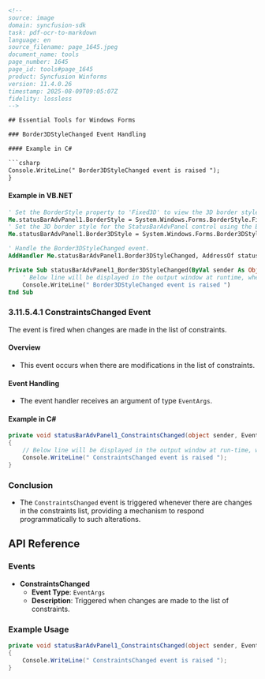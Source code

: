 ```html
<!-- 
source: image
domain: syncfusion-sdk
task: pdf-ocr-to-markdown
language: en
source_filename: page_1645.jpeg
document_name: tools
page_number: 1645
page_id: tools#page_1645
product: Syncfusion Winforms
version: 11.4.0.26
timestamp: 2025-08-09T09:05:07Z
fidelity: lossless
-->

## Essential Tools for Windows Forms

### Border3DStyleChanged Event Handling

#### Example in C#

```csharp
Console.WriteLine(" Border3DStyleChanged event is raised ");
}
```

#### Example in VB.NET

```vb
' Set the BorderStyle property to 'Fixed3D' to view the 3D border style.
Me.statusBarAdvPanel1.BorderStyle = System.Windows.Forms.BorderStyle.Fixed3D
' Set the 3D border style for the StatusBarAdvPanel control using the Border3DStyle property.
Me.statusBarAdvPanel1.Border3DStyle = System.Windows.Forms.Border3DStyle.Bump

' Handle the Border3DStyleChanged event.
AddHandler Me.statusBarAdvPanel1.Border3DStyleChanged, AddressOf statusBarAdvPanel1_Border3DStyleChanged

Private Sub statusBarAdvPanel1_Border3DStyleChanged(ByVal sender As Object, ByVal e As EventArgs)
    ' Below line will be displayed in the output window at runtime, when this event is fired.
    Console.WriteLine(" Border3DStyleChanged event is raised ")
End Sub
```

### 3.11.5.4.1 ConstraintsChanged Event

The event is fired when changes are made in the list of constraints.

#### Overview
- This event occurs when there are modifications in the list of constraints.

#### Event Handling
- The event handler receives an argument of type `EventArgs`.

#### Example in C#

```csharp
private void statusBarAdvPanel1_ConstraintsChanged(object sender, EventArgs e)
{
    // Below line will be displayed in the output window at run-time, when this event is fired.
    Console.WriteLine(" ConstraintsChanged event is raised ");
}
```

### Conclusion
- The `ConstraintsChanged` event is triggered whenever there are changes in the constraints list, providing a mechanism to respond programmatically to such alterations.

## API Reference

### Events

- **ConstraintsChanged**  
  - **Event Type**: `EventArgs`  
  - **Description**: Triggered when changes are made to the list of constraints.

### Example Usage

```csharp
private void statusBarAdvPanel1_ConstraintsChanged(object sender, EventArgs e)
{
    Console.WriteLine(" ConstraintsChanged event is raised ");
}
```

<!-- tags: [essential tools windows forms, border3dstylechanged event, constraintschanged event, syncfusion windows forms, event handling] keywords: [border style, 3d border, constraints, event handler, bordered panel] -->
```